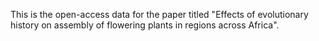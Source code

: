 This is the open-access data for the paper titled "Effects of evolutionary history on assembly of flowering plants in regions across Africa".
